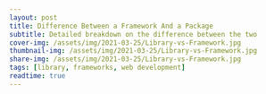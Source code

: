 ```yaml
---
layout: post
title: Difference Between a Framework And a Package
subtitle: Detailed breakdown on the difference between the two
cover-img: /assets/img/2021-03-25/Library-vs-Framework.jpg
thumbnail-img: /assets/img/2021-03-25/Library-vs-Framework.jpg
share-img: /assets/img/2021-03-25/Library-vs-Framework.jpg
tags: [library, frameworks, web development]
readtime: true
---
```

